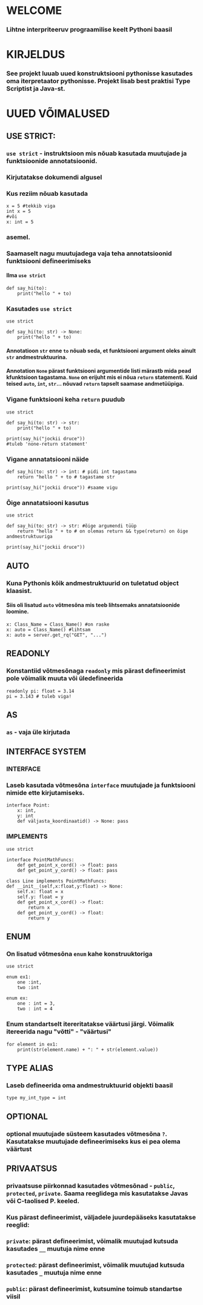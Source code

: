 # WELCOME
### Lihtne interpriteeruv prograamilise keelt Pythoni baasil

# KIRJELDUS
### See projekt luuab uued konstruktsiooni pythonisse kasutades oma iterpretaator pythonisse. Projekt lisab best praktisi Type Scriptist ja Java-st.

# UUED VÕIMALUSED

## USE STRICT:
### ```use strict``` - instruktsioon mis nõuab kasutada muutujade ja funktsioonide annotatsioonid.
### Kirjutatakse dokumendi algusel
### Kus reziim nõuab kasutada
```
x = 5 #tekkib viga
int x = 5
#või
x: int = 5
```
### asemel.

### Saamaselt nagu muutujadega vaja teha annotatsioonid funktsiooni defineerimiseks
#### Ilma ```use strict```
```
def say_hi(to):
    print("hello " + to)
```

### Kasutades ```use strict```
```
use strict

def say_hi(to: str) -> None:
    print("hello " + to)
```
#### Annotatioon ```str``` enne ```to``` nõuab seda, et funktsiooni argument oleks ainult ```str``` andmestruktuurina. 
#### Annotation ```None``` pärast funktsiooni argumentide listi märastb mida pead kfunktsioon tagastama.  ```None``` on erijuht mis ei nõua ```return``` statementi. Kuid teised ```auto```, ```int```, ```str```... nõuvad ```return``` tapselt saamase andmetüüpiga.

### Vigane funktsiooni keha ```return``` puudub
```
use strict

def say_hi(to: str) -> str:
    print("hello " + to)

print(say_hi("jockii druce"))
#tuleb 'none-return statement'
```
### Vigane annatatsiooni näide
```
def say_hi(to: str) -> int: # pidi int tagastama
    return "hello " + to # tagastame str

print(say_hi("jockii druce")) #saame vigu
```
### Õige annatatsiooni kasutus
```
use strict

def say_hi(to: str) -> str: #õige argumendi tüüp
    return "hello " + to # on olemas return && type(return) on õige andmestruktuuriga

print(say_hi("jockii druce"))
```


## AUTO
### Kuna Pythonis kõik andmestruktuurid on tuletatud object klaasist.

#### Siis oli lisatud ```auto``` võtmesõna mis teeb lihtsemaks annatatsioonide loomine.
```
x: Class_Name = Class_Name() #on raske
x: auto = Class_Name() #lihtsam
x: auto = server.get_rq("GET", "...")
```

## READONLY
### Konstantiid võtmesõnaga ```readonly``` mis pärast defineerimist pole võimalik muuta või üledefineerida
```
readonly pi: float = 3.14
pi = 3.143 # tuleb viga!
```

## AS
### ```as``` - vaja üle kirjutada

## INTERFACE SYSTEM
### INTERFACE
### Laseb kasutada võtmesõna ```interface``` muutujade ja funktsiooni nimide ette kirjutamiseks.
```
interface Point:
    x: int,
    y: int
    def väljasta_koordinaatid() -> None: pass
```
### IMPLEMENTS
```
use strict

interface PointMathFuncs:
    def get_point_x_cord() -> float: pass
    def get_point_y_cord() -> float: pass

class Line implements PointMathFuncs:
def __init__(self,x:float,y:float) -> None:
    self.x: float = x
    self.y: float = y
    def get_point_x_cord() -> float:
        return x
    def get_point_y_cord() -> float:
        return y
```

## ENUM
### On lisatud võtmesõna ```enum``` kahe konstruuktoriga

```
use strict

enum ex1:
    one :int,
    two :int

enum ex:
    one : int = 3,
    two : int = 4
```

### Enum standartselt itereritatakse väärtusi järgi. Võimalik itereerida nagu "võtti" - "väärtusi"
```
for element in ex1:
    print(str(element.name) + ": " + str(element.value))
```

## TYPE ALIAS
### Laseb defineerida oma andmestruktuurid objekti baasil
```
type my_int_type = int
```

## OPTIONAL
### optional muutujade süsteem kasutades võtmesõna ```?```. Kasutatakse muutujade defineerimiseks kus ei pea olema väärtust

## PRIVAATSUS
### privaatsuse piirkonnad kasutades võtmesõnad - ```public```, ```protected```, ```private```. Saama reeglidega mis kasutatakse Javas või C-taolised P. keeled.

### Kus pärast defineerimist, väljadele juurdepääseks kasutatakse reeglid:
### ```private```: pärast defineerimist, võimalik muutujad kutsuda kasutades ```__``` muutuja nime enne
### ```protected```: pärast defineerimist, võimalik muutujad kutsuda kasutades ```_``` muutuja nime enne
### ```public```: pärast defineerimist, kutsumine toimub standartse viisil